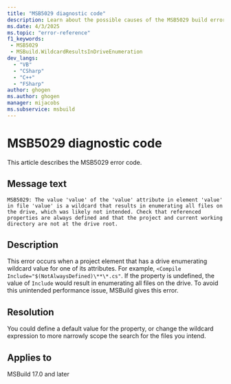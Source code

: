 ```yaml
---
title: "MSB5029 diagnostic code"
description: Learn about the possible causes of the MSB5029 build error and get troubleshooting tips.
ms.date: 4/3/2025
ms.topic: "error-reference"
f1_keywords:
 - MSB5029
 - MSBuild.WildcardResultsInDriveEnumeration
dev_langs:
  - "VB"
  - "CSharp"
  - "C++"
  - "FSharp"
author: ghogen
ms.author: ghogen
manager: mijacobs
ms.subservice: msbuild
---
```


# MSB5029 diagnostic code

<!-- :::ErrorDefinitionDescription::: -->
<!-- :::editable-content name="introDescription"::: -->
This article describes the MSB5029 error code.
<!-- :::editable-content-end::: -->

## Message text

`MSB5029: The value 'value' of the 'value' attribute in element 'value' in file 'value' is a wildcard that results in enumerating all files on the drive, which was likely not intended. Check that referenced properties are always defined and that the project and current working directory are not at the drive root.`

<!-- :::editable-content name="postOutputDescription"::: -->
<!--
{StrBegin="MSB5029: "}UE: This is a generic message that is displayed when we find a project element that has a drive enumerating wildcard value for one of its
      attributes e.g. <Compile Include="$(NotAlwaysDefined)\**\*.cs"> -- if the property is undefined, the value of Include should not result in enumerating all files on drive.
-->
## Description

This error occurs when a project element that has a drive enumerating wildcard value for one of its attributes. For example, `<Compile Include="$(NotAlwaysDefined)\**\*.cs"`. If the property is undefined, the value of `Include` would result in enumerating all files on the drive. To avoid this unintended performance issue, MSBuild gives this error.

## Resolution

You could define a default value for the property, or change the wildcard expression to more narrowly scope the search for the files you intend.
<!-- :::editable-content-end::: -->
<!-- :::ErrorDefinitionDescription-end::: -->

## Applies to

MSBuild 17.0 and later
